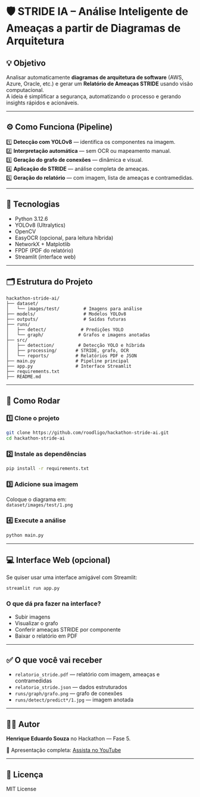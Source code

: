 
# 🛡️ STRIDE IA – Análise Inteligente de Ameaças a partir de Diagramas de Arquitetura

## 💡 Objetivo

Analisar automaticamente **diagramas de arquitetura de software** (AWS, Azure, Oracle, etc.) e gerar um **Relatório de Ameaças STRIDE** usando visão computacional.  
A ideia é simplificar a segurança, automatizando o processo e gerando insights rápidos e acionáveis.

---

## ⚙️ Como Funciona (Pipeline)

1️⃣ **Detecção com YOLOv8** — identifica os componentes na imagem.  
2️⃣ **Interpretação automática** — sem OCR ou mapeamento manual.  
3️⃣ **Geração do grafo de conexões** — dinâmica e visual.  
4️⃣ **Aplicação do STRIDE** — análise completa de ameaças.  
5️⃣ **Geração do relatório** — com imagem, lista de ameaças e contramedidas.

---

## 🧰 Tecnologias

- Python 3.12.6
- YOLOv8 (Ultralytics)
- OpenCV
- EasyOCR (opcional, para leitura híbrida)
- NetworkX + Matplotlib
- FPDF (PDF do relatório)
- Streamlit (interface web)

---

## 🗂️ Estrutura do Projeto

```
hackathon-stride-ai/
├── dataset/
│   └── images/test/         # Imagens para análise
├── models/                  # Modelos YOLOv8
├── outputs/                 # Saídas futuras
├── runs/
│   ├── detect/             # Predições YOLO
│   └── graph/             # Grafos e imagens anotadas
├── src/
│   ├── detection/         # Detecção YOLO e híbrida
│   ├── processing/       # STRIDE, grafo, OCR
│   └── reports/          # Relatórios PDF e JSON
├── main.py               # Pipeline principal
├── app.py                # Interface Streamlit
├── requirements.txt
├── README.md
```

---

## 🚀 Como Rodar

### 1️⃣ Clone o projeto

```bash
git clone https://github.com/roodligo/hackathon-stride-ai.git
cd hackathon-stride-ai
```

### 2️⃣ Instale as dependências

```bash
pip install -r requirements.txt
```

### 3️⃣ Adicione sua imagem

Coloque o diagrama em:  
`dataset/images/test/1.png`

### 4️⃣ Execute a análise

```bash
python main.py
```

---

## 💻 Interface Web (opcional)

Se quiser usar uma interface amigável com Streamlit:

```bash
streamlit run app.py
```

### O que dá pra fazer na interface?

- Subir imagens
- Visualizar o grafo
- Conferir ameaças STRIDE por componente
- Baixar o relatório em PDF

---

## ✅ O que você vai receber

- `relatorio_stride.pdf` — relatório com imagem, ameaças e contramedidas
- `relatorio_stride.json` — dados estruturados
- `runs/graph/grafo.png` — grafo de conexões
- `runs/detect/predict*/1.jpg` — imagem anotada

---

## 👨‍💻 Autor

**Henrique Eduardo Souza** no Hackathon — Fase 5.

🎥 Apresentação completa: [Assista no YouTube](https://youtu.be/mP9u2hnd3T0?si=D4whe7f5Mylo4AS5)

---

## 📝 Licença

MIT License
